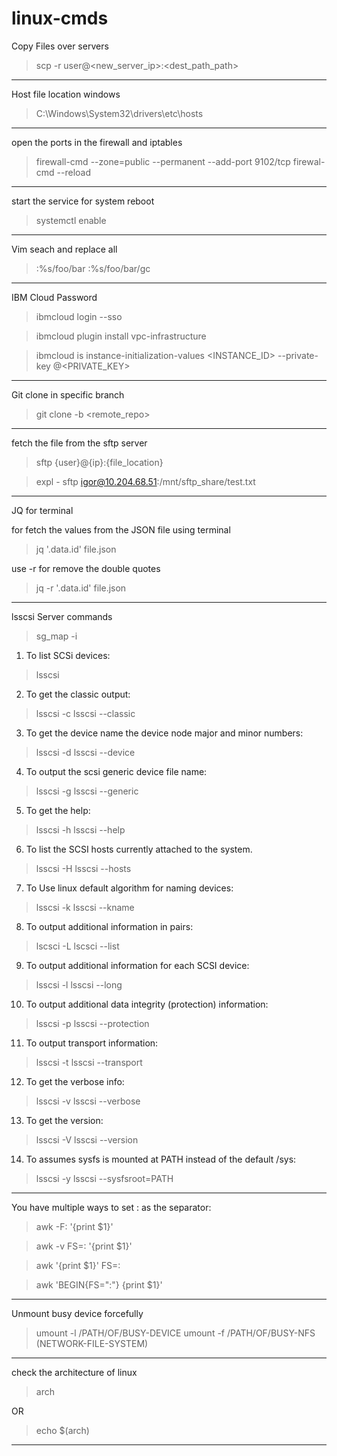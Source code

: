 # linux-cmds

 Copy Files over servers 

 > scp -r <file> user@<new_server_ip>:<dest_path_path>


__________________________________________________________________________________________________

Host file location windows


> C:\Windows\System32\drivers\etc\hosts

__________________________________________________________________________________________________

 open the ports in the firewall and iptables


> firewall-cmd --zone=public --permanent --add-port 9102/tcp
> firewal-cmd --reload

__________________________________________________________________________________________________


start the service for system reboot 

> systemctl enable <Service Name>

__________________________________________________________________________________________________


Vim seach and replace all
  
> :%s/foo/bar
> :%s/foo/bar/gc

__________________________________________________________________________________________________


 IBM Cloud Password 


> ibmcloud login --sso

> ibmcloud plugin install vpc-infrastructure

> ibmcloud is instance-initialization-values <INSTANCE_ID> --private-key @<PRIVATE_KEY>

_______________________________________________________________________________________________

  Git clone in specific branch 



> git clone -b <branch> <remote_repo>

_______________________________________________________________________________________________

 fetch the file from the sftp server 



> sftp {user}@{ip}:{file_location}

> expl - sftp igor@10.204.68.51:/mnt/sftp_share/test.txt


_________________________________________________________________________________________________

JQ for terminal


for fetch the values from the JSON file using terminal 

>  jq '.data.id' file.json

use -r for remove the double quotes

>  jq -r '.data.id' file.json

_________________________________________________________________________________________________

 lsscsi Server commands


> sg_map -i

1. To list SCSi devices:

> lsscsi

2. To get the classic output:

> lsscsi -c
> lsscsi --classic

3. To get the device name the device node major and minor numbers:

> lsscsi -d
> lsscsi --device

4. To output the scsi generic device file name:

> lsscsi -g
> lsscsi --generic

5. To get the help:

> lsscsi -h
> lsscsi --help

6. To list the SCSI hosts currently attached to the system.

> lsscsi -H
> lsscsi --hosts

7. To Use linux default algorithm for naming devices:

> lsscsi -k
> lsscsi --kname

8. To output additional information in pairs:

> lscsci -L
> lscsci --list

9. To output additional information for each SCSI device:

> lsscsi -l
> lsscsi --long

10. To output additional data integrity (protection) information:

> lsscsi -p
> lsscsi --protection

11. To output transport information:

> lsscsi -t
> lsscsi --transport

12. To get the verbose info:

> lsscsi -v
> lsscsi --verbose

13. To get the version:

> lsscsi -V
> lsscsi --version

14. To assumes sysfs is mounted at PATH instead of the default /sys:

> lsscsi -y
> lsscsi --sysfsroot=PATH


_______________________________________________________________________________________________


You have multiple ways to set : as the separator:

> awk -F: '{print $1}'

> awk -v FS=: '{print $1}'

> awk '{print $1}' FS=:

> awk 'BEGIN{FS=":"} {print $1}'

_______________________________________________________________________________________________


Unmount busy device forcefully


> umount -l /PATH/OF/BUSY-DEVICE
> umount -f /PATH/OF/BUSY-NFS (NETWORK-FILE-SYSTEM)

_______________________________________________________________________________________________

check the architecture of linux


> arch

OR

> echo $(arch)

_______________________________________________________________________________________________



